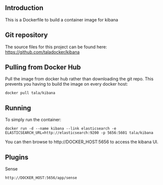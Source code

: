 ## Introduction
This is a Dockerfile to build a container image for kibana

## Git repository
The source files for this project can be found here: https://github.com/taladocker/kibana

## Pulling from Docker Hub
Pull the image from docker hub rather than downloading the git repo. This prevents you having to build the image on every docker host:

```
docker pull tala/kibana
```

## Running
To simply run the container:

```
docker run -d --name kibana --link elasticsearch -e ELASTICSEARCH_URL=http://elasticsearch:9200 -p 5656:5601 tala/kibana
```

You can then browse to http://DOCKER_HOST:5656 to access the kibana UI.

## Plugins

Sense

```
http://DOCKER_HOST:5656/app/sense
```

